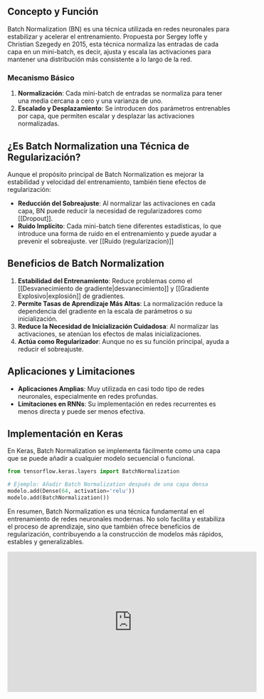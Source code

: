 ## Concepto y Función

Batch Normalization (BN) es una técnica utilizada en redes neuronales para estabilizar y acelerar el entrenamiento. Propuesta por Sergey Ioffe y Christian Szegedy en 2015, esta técnica normaliza las entradas de cada capa en un mini-batch, es decir, ajusta y escala las activaciones para mantener una distribución más consistente a lo largo de la red.

### Mecanismo Básico

1. **Normalización**: Cada mini-batch de entradas se normaliza para tener una media cercana a cero y una varianza de uno.
2. **Escalado y Desplazamiento**: Se introducen dos parámetros entrenables por capa, que permiten escalar y desplazar las activaciones normalizadas.

## ¿Es Batch Normalization una Técnica de Regularización?

Aunque el propósito principal de Batch Normalization es mejorar la estabilidad y velocidad del entrenamiento, también tiene efectos de regularización:

- **Reducción del Sobreajuste**: Al normalizar las activaciones en cada capa, BN puede reducir la necesidad de regularizadores como [[Dropout]].
- **Ruido Implícito**: Cada mini-batch tiene diferentes estadísticas, lo que introduce una forma de ruido en el entrenamiento y puede ayudar a prevenir el sobreajuste. ver [[Ruido (regularizacion)]]

## Beneficios de Batch Normalization

1. **Estabilidad del Entrenamiento**: Reduce problemas como el [[Desvanecimiento de gradiente|desvanecimiento]] y [[Gradiente Explosivo|explosión]] de gradientes.
2. **Permite Tasas de Aprendizaje Más Altas**: La normalización reduce la dependencia del gradiente en la escala de parámetros o su inicialización.
3. **Reduce la Necesidad de Inicialización Cuidadosa**: Al normalizar las activaciones, se atenúan los efectos de malas inicializaciones.
4. **Actúa como Regularizador**: Aunque no es su función principal, ayuda a reducir el sobreajuste.

## Aplicaciones y Limitaciones

- **Aplicaciones Amplias**: Muy utilizada en casi todo tipo de redes neuronales, especialmente en redes profundas.
- **Limitaciones en RNNs**: Su implementación en redes recurrentes es menos directa y puede ser menos efectiva.

## Implementación en Keras

En Keras, Batch Normalization se implementa fácilmente como una capa que se puede añadir a cualquier modelo secuencial o funcional.

```python
from tensorflow.keras.layers import BatchNormalization

# Ejemplo: Añadir Batch Normalization después de una capa densa
modelo.add(Dense(64, activation='relu'))
modelo.add(BatchNormalization())
```

En resumen, Batch Normalization es una técnica fundamental en el entrenamiento de redes neuronales modernas. No solo facilita y estabiliza el proceso de aprendizaje, sino que también ofrece beneficios de regularización, contribuyendo a la construcción de modelos más rápidos, estables y generalizables.

<iframe width="560" height="315" src="https://www.youtube.com/embed/dXB-KQYkzNU?si=cqFVcJv2x8Coe_Oy" title="YouTube video player" frameborder="0" allow="accelerometer; autoplay; clipboard-write; encrypted-media; gyroscope; picture-in-picture; web-share" allowfullscreen></iframe>
